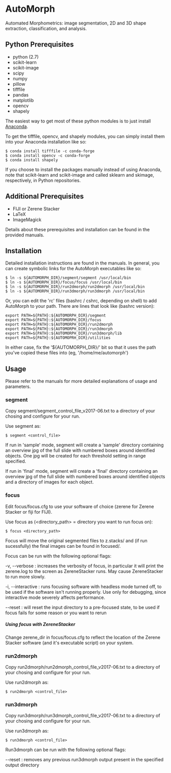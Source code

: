 AutoMorph
=========

Automated Morphometrics: image segmentation, 2D and 3D shape extraction, classification, and analysis.

Python Prerequisites
-------------

* python (2.7)
* scikit-learn
* scikit-image
* scipy
* numpy
* pillow
* tifffile
* pandas
* matplotlib
* opencv
* shapely

The easiest way to get most of these python modules is to just install [Anaconda](https://www.continuum.io/downloads).

To get the tifffile, opencv, and shapely modules, you can simply install them into your Anaconda installation like so:

    $ conda install tifffile -c conda-forge
    $ conda install opencv -c conda-forge
    $ conda install shapely

  If you choose to install the packages manually instead of using Anaconda, note that
  scikit-learn and scikit-image and called sklearn and skimage, respectively, in Python
  repositories.


Additional Prerequisites
-------------

* FIJI or Zerene Stacker
* LaTeX
* ImageMagick

Details about these prerequisites and installation can be found in the provided manuals.


Installation
------------

Detailed installation instructions are found in the manuals. In general, you can create symbolic links for the AutoMorph executables like so:

    $ ln -s ${AUTOMORPH_DIR}/segment/segment /usr/local/bin
    $ ln -s ${AUTOMORPH_DIR}/focus/focus /usr/local/bin
    $ ln -s ${AUTOMORPH_DIR}/run2dmorph/run2dmorph /usr/local/bin
    $ ln -s ${AUTOMORPH_DIR}/run3dmorph/run3dmorph /usr/local/bin

Or, you can edit the 'rc' files (bashrc / cshrc, depending on shell) to add AutoMorph to your path. There are lines that look like (bashrc version):

    export PATH=${PATH}:${AUTOMORPH_DIR}/segment
    export PATH=${PATH}:${AUTOMORPH_DIR}/focus
    export PATH=${PATH}:${AUTOMORPH_DIR}/run2dmorph
    export PATH=${PATH}:${AUTOMORPH_DIR}/run3dmorph
    export PATH=${PATH}:${AUTOMORPH_DIR}/run3dmorph/lib
    export PATh=${PATH}:${AUTOMOPRH_DIR}/utilities

In either case, fix the '${AUTOMORPH_DIR}/' bit so that it uses the path you've copied these files into (eg, '/home/me/automorph')



Usage
-----

Please refer to the manuals for more detailed explanations of usage and parameters.

### segment

Copy segment/segment_control_file_v2017-06.txt to a directory of your chosing and configure for your run.

Use segment as:

    $ segment <control_file>

If run in 'sample' mode, segment will create a 'sample' directory containing an overview jpg of the full slide with numbered boxes around identified objects. One jpg will be created for each threshold setting in range specified.

If run in 'final' mode, segment will create a 'final' directory containing an overview jpg of the full slide with numbered boxes around identified objects and a directory of images for each object.


### focus

Edit focus/focus.cfg to use your software of choice (zerene for Zerene Stacker or fiji for FIJI).

Use focus as (<directory_path> = directory you want to run focus on):

    $ focus <directory_path>

Focus will move the original segmented files to z.stacks/ and (if run sucessfully) the final images can be found in focused/.

Focus can be run with the following optional flags:

-v, --verbose : increases the verbosity of focus, in particular it will print the zerene.log to the screen as ZereneStacker runs. May cause ZereneStacker to run more slowly.

-i, --interactive : runs focusing software with headless mode turned off, to be used if the software isn't running properly. Use only for debugging, since interactive mode severely affects performance.

--reset : will reset the input directory to a pre-focused state, to be used if focus fails for some reason or you want to rerun

##### Using focus with ZereneStacker

Change zerene_dir in focus/focus.cfg to reflect the location of the Zerene Stacker software (and it's executable script) on your system.


### run2dmorph

Copy run2dmorph/run2dmorph_control_file_v2017-06.txt to a directory of your chosing and configure for your run.

Use run2dmorph as:

    $ run2dmorph <control_file>


### run3dmorph

Copy run3dmorph/run3dmorph_control_file_v2017-06.txt to a directory of your chosing and configure for your run.

Use run3dmorph as:

    $ run3dmorph <control_file>

Run3dmorph can be run with the following optional flags:

--reset : removes any previous run3dmorph output present in the specified output directory
